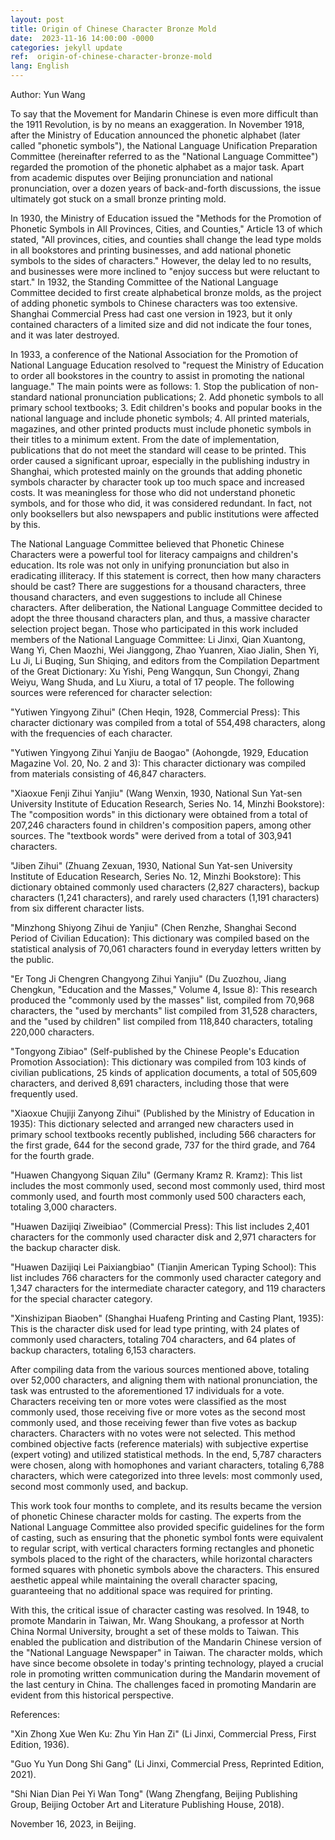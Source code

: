 ```yaml
---
layout: post
title: Origin of Chinese Character Bronze Mold
date:  2023-11-16 14:00:00 -0000
categories: jekyll update
ref:  origin-of-chinese-character-bronze-mold
lang: English
---
```


Author: Yun Wang

To say that the Movement for Mandarin Chinese is even more difficult than the 1911 Revolution, is by no means an exaggeration. In November 1918, after the Ministry of Education announced the phonetic alphabet (later called "phonetic symbols"), the National Language Unification Preparation Committee (hereinafter referred to as the "National Language Committee") regarded the promotion of the phonetic alphabet as a major task. Apart from academic disputes over Beijing pronunciation and national pronunciation, over a dozen years of back-and-forth discussions, the issue ultimately got stuck on a small bronze printing mold.

In 1930, the Ministry of Education issued the "Methods for the Promotion of Phonetic Symbols in All Provinces, Cities, and Counties," Article 13 of which stated, "All provinces, cities, and counties shall change the lead type molds in all bookstores and printing businesses, and add national phonetic symbols to the sides of characters." However, the delay led to no results, and businesses were more inclined to "enjoy success but were reluctant to start." In 1932, the Standing Committee of the National Language Committee decided to first create alphabetical bronze molds, as the project of adding phonetic symbols to Chinese characters was too extensive. Shanghai Commercial Press had cast one version in 1923, but it only contained characters of a limited size and did not indicate the four tones, and it was later destroyed.

In 1933, a conference of the National Association for the Promotion of National Language Education resolved to "request the Ministry of Education to order all bookstores in the country to assist in promoting the national language." The main points were as follows: 1. Stop the publication of non-standard national pronunciation publications; 2. Add phonetic symbols to all primary school textbooks; 3. Edit children's books and popular books in the national language and include phonetic symbols; 4. All printed materials, magazines, and other printed products must include phonetic symbols in their titles to a minimum extent. From the date of implementation, publications that do not meet the standard will cease to be printed. This order caused a significant uproar, especially in the publishing industry in Shanghai, which protested mainly on the grounds that adding phonetic symbols character by character took up too much space and increased costs. It was meaningless for those who did not understand phonetic symbols, and for those who did, it was considered redundant. In fact, not only booksellers but also newspapers and public institutions were affected by this.

The National Language Committee believed that Phonetic Chinese Characters were a powerful tool for literacy campaigns and children's education. Its role was not only in unifying pronunciation but also in eradicating illiteracy. If this statement is correct, then how many characters should be cast? There are suggestions for a thousand characters, three thousand characters, and even suggestions to include all Chinese characters. After deliberation, the National Language Committee decided to adopt the three thousand characters plan, and thus, a massive character selection project began. Those who participated in this work included members of the National Language Committee: Li Jinxi, Qian Xuantong, Wang Yi, Chen Maozhi, Wei Jianggong, Zhao Yuanren, Xiao Jialin, Shen Yi, Lu Ji, Li Buqing, Sun Shiqing, and editors from the Compilation Department of the Great Dictionary: Xu Yishi, Peng Wangqun, Sun Chongyi, Zhang Weiyu, Wang Shuda, and Lu Xiuru, a total of 17 people. The following sources were referenced for character selection:

"Yutiwen Yingyong Zihui" (Chen Heqin, 1928, Commercial Press): This character dictionary was compiled from a total of 554,498 characters, along with the frequencies of each character.

"Yutiwen Yingyong Zihui Yanjiu de Baogao" (Aohongde, 1929, Education Magazine Vol. 20, No. 2 and 3): This character dictionary was compiled from materials consisting of 46,847 characters.

"Xiaoxue Fenji Zihui Yanjiu" (Wang Wenxin, 1930, National Sun Yat-sen University Institute of Education Research, Series No. 14, Minzhi Bookstore): The "composition words" in this dictionary were obtained from a total of 207,246 characters found in children's composition papers, among other sources. The "textbook words" were derived from a total of 303,941 characters.

"Jiben Zihui" (Zhuang Zexuan, 1930, National Sun Yat-sen University Institute of Education Research, Series No. 12, Minzhi Bookstore): This dictionary obtained commonly used characters (2,827 characters), backup characters (1,241 characters), and rarely used characters (1,191 characters) from six different character lists.

"Minzhong Shiyong Zihui de Yanjiu" (Chen Renzhe, Shanghai Second Period of Civilian Education): This dictionary was compiled based on the statistical analysis of 70,061 characters found in everyday letters written by the public.

"Er Tong Ji Chengren Changyong Zihui Yanjiu" (Du Zuozhou, Jiang Chengkun, "Education and the Masses," Volume 4, Issue 8): This research produced the "commonly used by the masses" list, compiled from 70,968 characters, the "used by merchants" list compiled from 31,528 characters, and the "used by children" list compiled from 118,840 characters, totaling 220,000 characters.

"Tongyong Zibiao" (Self-published by the Chinese People's Education Promotion Association): This dictionary was compiled from 103 kinds of civilian publications, 25 kinds of application documents, a total of 505,609 characters, and derived 8,691 characters, including those that were frequently used.

"Xiaoxue Chujiji Zanyong Zihui" (Published by the Ministry of Education in 1935): This dictionary selected and arranged new characters used in primary school textbooks recently published, including 566 characters for the first grade, 644 for the second grade, 737 for the third grade, and 764 for the fourth grade.

"Huawen Changyong Siquan Zilu" (Germany Kramz R. Kramz): This list includes the most commonly used, second most commonly used, third most commonly used, and fourth most commonly used 500 characters each, totaling 3,000 characters.

"Huawen Dazijiqi Ziweibiao" (Commercial Press): This list includes 2,401 characters for the commonly used character disk and 2,971 characters for the backup character disk.

"Huawen Dazijiqi Lei Paixiangbiao" (Tianjin American Typing School): This list includes 766 characters for the commonly used character category and 1,347 characters for the intermediate character category, and 119 characters for the special character category.

"Xinshizipan Biaoben" (Shanghai Huafeng Printing and Casting Plant, 1935): This is the character disk used for lead type printing, with 24 plates of commonly used characters, totaling 704 characters, and 64 plates of backup characters, totaling 6,153 characters.

After compiling data from the various sources mentioned above, totaling over 52,000 characters, and aligning them with national pronunciation, the task was entrusted to the aforementioned 17 individuals for a vote. Characters receiving ten or more votes were classified as the most commonly used, those receiving five or more votes as the second most commonly used, and those receiving fewer than five votes as backup characters. Characters with no votes were not selected. This method combined objective facts (reference materials) with subjective expertise (expert voting) and utilized statistical methods. In the end, 5,787 characters were chosen, along with homophones and variant characters, totaling 6,788 characters, which were categorized into three levels: most commonly used, second most commonly used, and backup.

This work took four months to complete, and its results became the version of phonetic Chinese character molds for casting. The experts from the National Language Committee also provided specific guidelines for the form of casting, such as ensuring that the phonetic symbol fonts were equivalent to regular script, with vertical characters forming rectangles and phonetic symbols placed to the right of the characters, while horizontal characters formed squares with phonetic symbols above the characters. This ensured aesthetic appeal while maintaining the overall character spacing, guaranteeing that no additional space was required for printing.

With this, the critical issue of character casting was resolved. In 1948, to promote Mandarin in Taiwan, Mr. Wang Shoukang, a professor at North China Normal University, brought a set of these molds to Taiwan. This enabled the publication and distribution of the Mandarin Chinese version of the "National Language Newspaper" in Taiwan. The character molds, which have since become obsolete in today's printing technology, played a crucial role in promoting written communication during the Mandarin movement of the last century in China. The challenges faced in promoting Mandarin are evident from this historical perspective.

References:

"Xin Zhong Xue Wen Ku: Zhu Yin Han Zi" (Li Jinxi, Commercial Press, First Edition, 1936).

"Guo Yu Yun Dong Shi Gang" (Li Jinxi, Commercial Press, Reprinted Edition, 2021).

"Shi Nian Dian Pei Yi Wan Tong" (Wang Zhengfang, Beijing Publishing Group, Beijing October Art and Literature Publishing House, 2018).

November 16, 2023, in Beijing.